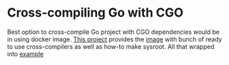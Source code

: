 # Cross-compiling Go with CGO

Best option to cross-compile Go project with CGO dependencies would be in using docker image.
[This project](https://github.com/troian/golang-cross) provides the [image](https://hub.docker.com/repository/docker/troian/golang-cross) with bunch of ready to use cross-compilers as well as how-to make sysroot.
All that wrapped into [example](https://github.com/troian/golang-cross-example)
